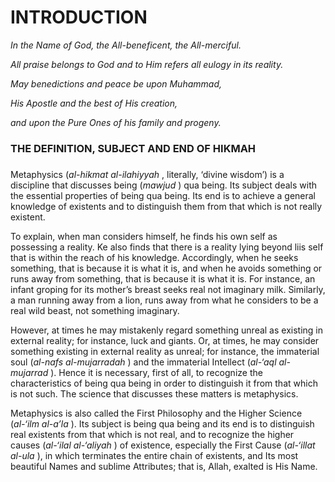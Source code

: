 INTRODUCTION
============

*In the Name of God, the All-beneficent, the All-merciful.*

*All praise belongs to God and to Him refers all eulogy in its reality.*

*May benedictions and peace be upon Muhammad,*

*His Apostle and the best of His creation,*

*and upon the Pure Ones of his family and progeny.*

### THE DEFINITION, SUBJECT AND END OF HIKMAH

###

Metaphysics (*al-hikmat al-ilahiyyah* , literally, ‘divine wisdom’) is a
discipline that discusses being (*mawjud* ) qua being. Its subject deals
with the essential properties of being qua being. Its end is to achieve
a general knowledge of existents and to distinguish them from that which
is not really existent.

To explain, when man considers himself, he finds his own self as
possessing a reality. Ke also finds that there is a reality lying beyond
liis self that is within the reach of his knowledge. Accordingly, when
he seeks something, that is because it is what it is, and when he avoids
something or runs away from something, that is because it is what it is.
For instance, an infant groping for its mother’s breast seeks real not
imaginary milk. Similarly, a man running away from a lion, runs away
from what he considers to be a real wild beast, not something imaginary.

However, at times he may mistakenly regard something unreal as existing
in external reality; for instance, luck and giants. Or, at times, he may
consider something existing in external reality as unreal; for instance,
the immaterial soul (*al-nafs al-mujarradah* ) and the immaterial
Intellect (*al-‘aql al-mujarrad* ). Hence it is necessary, first of all,
to recognize the characteristics of being qua being in order to
distinguish it from that which is not such. The science that discusses
these matters is metaphysics.

Metaphysics is also called the First Philosophy and the Higher Science
(*al-‘ilm al-a’la* ). Its subject is being qua being and its end is to
distinguish real existents from that which is not real, and to recognize
the higher causes (*al-‘ilal al-‘aliyah* ) of existence, especially the
First Cause (*al-‘illat al-ula* ), in which terminates the entire chain
of existents, and Its most beautiful Names and sublime Attributes; that
is, Allah, exalted is His Name.



